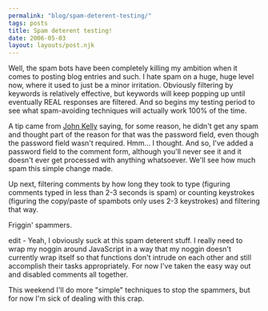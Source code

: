 ```yaml
---
permalink: "blog/spam-deterent-testing/"
tags: posts
title: Spam deterent testing!
date: 2006-05-03
layout: layouts/post.njk
---
```


Well, the spam bots have been completely killing my ambition when it comes to posting blog entries and such. I hate spam on a huge, huge level now, where it used to just be a minor irritation. Obviously filtering by keywords is relatively effective, but keywords will keep popping up until eventually REAL responses are filtered. And so begins my testing period to see what spam-avoiding techniques will actually work 100% of the time. 

A tip came from [John Kelly][1] saying, for some reason, he didn't get any spam and thought part of the reason for that was the password field, even though the password field wasn't required. Hmm... I thought. And so, I've added a password field to the comment form, although you'll never see it and it doesn't ever get processed with anything whatsoever. We'll see how much spam this simple change made. 

Up next, filtering comments by how long they took to type (figuring comments typed in less than 2-3 seconds is spam) or counting keystrokes (figuring the copy/paste of spambots only uses 2-3 keystrokes) and filtering that way. 

Friggin' spammers. 

edit - Yeah, I obviously suck at this spam deterent stuff. I really need to wrap my noggin around JavaScript in a way that my noggin doesn't currently wrap itself so that functions don't intrude on each other and still accomplish their tasks appropriately. For now I've taken the easy way out and disabled comments all together. 

This weekend I'll do more "simple" techniques to stop the spammers, but for now I'm sick of dealing with this crap.

 [1]: http://www.bahua.com